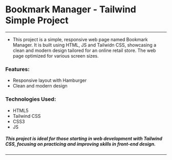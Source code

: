 # Bookmark Manager - Tailwind Simple Project
---
* This project is a simple, responsive web page named Bookmark Manager. It is built using HTML, JS and Tailwidn CSS, showcasing a clean and modern design tailored for an online retail store. The web page optimized for various screen sizes.

### Features:

* Responsive layout with Hamburger
* Clean and modern design

### Technologies Used:

* HTML5
* Tailwind CSS
* CSS3
* JS
  
##### This project is ideal for those starting in web development with Tailwind CSS, focusing on practicing and improving skills in front-end design.
---
